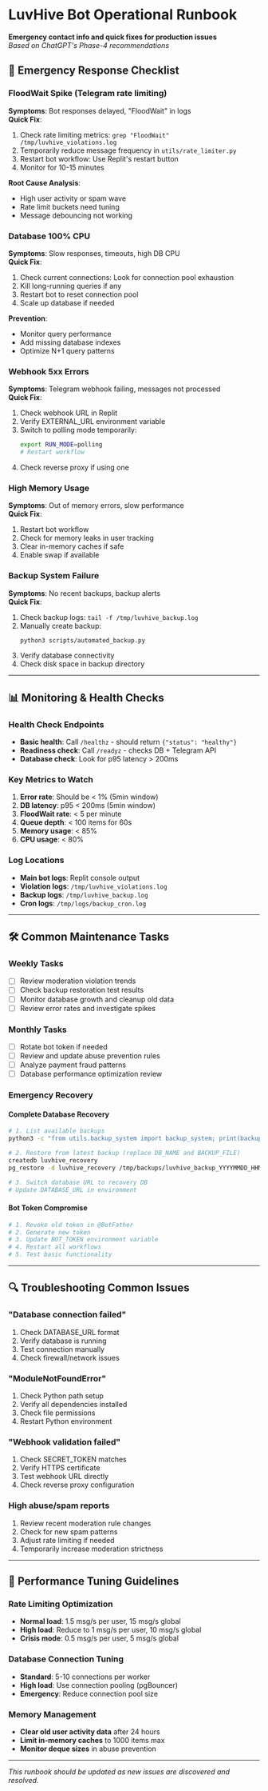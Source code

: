 # LuvHive Bot Operational Runbook

**Emergency contact info and quick fixes for production issues**  
*Based on ChatGPT's Phase-4 recommendations*

## 🚨 Emergency Response Checklist

### FloodWait Spike (Telegram rate limiting)
**Symptoms**: Bot responses delayed, "FloodWait" in logs  
**Quick Fix**:
1. Check rate limiting metrics: `grep "FloodWait" /tmp/luvhive_violations.log`
2. Temporarily reduce message frequency in `utils/rate_limiter.py`
3. Restart bot workflow: Use Replit's restart button
4. Monitor for 10-15 minutes

**Root Cause Analysis**:
- High user activity or spam wave
- Rate limit buckets need tuning
- Message debouncing not working

### Database 100% CPU
**Symptoms**: Slow responses, timeouts, high DB CPU  
**Quick Fix**:
1. Check current connections: Look for connection pool exhaustion
2. Kill long-running queries if any
3. Restart bot to reset connection pool
4. Scale up database if needed

**Prevention**:
- Monitor query performance
- Add missing database indexes
- Optimize N+1 query patterns

### Webhook 5xx Errors
**Symptoms**: Telegram webhook failing, messages not processed  
**Quick Fix**:
1. Check webhook URL in Replit
2. Verify EXTERNAL_URL environment variable
3. Switch to polling mode temporarily:
   ```bash
   export RUN_MODE=polling
   # Restart workflow
   ```
4. Check reverse proxy if using one

### High Memory Usage
**Symptoms**: Out of memory errors, slow performance  
**Quick Fix**:
1. Restart bot workflow
2. Check for memory leaks in user tracking
3. Clear in-memory caches if safe
4. Enable swap if available

### Backup System Failure
**Symptoms**: No recent backups, backup alerts  
**Quick Fix**:
1. Check backup logs: `tail -f /tmp/luvhive_backup.log`
2. Manually create backup:
   ```bash
   python3 scripts/automated_backup.py
   ```
3. Verify database connectivity
4. Check disk space in backup directory

---

## 📊 Monitoring & Health Checks

### Health Check Endpoints
- **Basic health**: Call `/healthz` - should return `{"status": "healthy"}`
- **Readiness check**: Call `/readyz` - checks DB + Telegram API
- **Database check**: Look for p95 latency > 200ms

### Key Metrics to Watch
1. **Error rate**: Should be < 1% (5min window)
2. **DB latency**: p95 < 200ms (5min window)  
3. **FloodWait rate**: < 5 per minute
4. **Queue depth**: < 100 items for 60s
5. **Memory usage**: < 85%
6. **CPU usage**: < 80%

### Log Locations
- **Main bot logs**: Replit console output
- **Violation logs**: `/tmp/luvhive_violations.log`
- **Backup logs**: `/tmp/luvhive_backup.log`
- **Cron logs**: `/tmp/logs/backup_cron.log`

---

## 🛠️ Common Maintenance Tasks

### Weekly Tasks
- [ ] Review moderation violation trends
- [ ] Check backup restoration test results
- [ ] Monitor database growth and cleanup old data
- [ ] Review error rates and investigate spikes

### Monthly Tasks  
- [ ] Rotate bot token if needed
- [ ] Review and update abuse prevention rules
- [ ] Analyze payment fraud patterns
- [ ] Database performance optimization review

### Emergency Recovery

#### Complete Database Recovery
```bash
# 1. List available backups
python3 -c "from utils.backup_system import backup_system; print(backup_system.list_backups())"

# 2. Restore from latest backup (replace DB_NAME and BACKUP_FILE)
createdb luvhive_recovery
pg_restore -d luvhive_recovery /tmp/backups/luvhive_backup_YYYYMMDD_HHMMSS.sql

# 3. Switch database URL to recovery DB
# Update DATABASE_URL in environment
```

#### Bot Token Compromise
```bash
# 1. Revoke old token in @BotFather
# 2. Generate new token  
# 3. Update BOT_TOKEN environment variable
# 4. Restart all workflows
# 5. Test basic functionality
```

---

## 🔍 Troubleshooting Common Issues

### "Database connection failed"
1. Check DATABASE_URL format
2. Verify database is running
3. Test connection manually
4. Check firewall/network issues

### "ModuleNotFoundError" 
1. Check Python path setup
2. Verify all dependencies installed
3. Check file permissions
4. Restart Python environment

### "Webhook validation failed"
1. Check SECRET_TOKEN matches
2. Verify HTTPS certificate
3. Test webhook URL directly
4. Check reverse proxy configuration

### High abuse/spam reports
1. Review recent moderation rule changes
2. Check for new spam patterns
3. Adjust rate limiting if needed
4. Temporarily increase moderation strictness

---

## 🎯 Performance Tuning Guidelines

### Rate Limiting Optimization
- **Normal load**: 1.5 msg/s per user, 15 msg/s global
- **High load**: Reduce to 1 msg/s per user, 10 msg/s global  
- **Crisis mode**: 0.5 msg/s per user, 5 msg/s global

### Database Connection Tuning
- **Standard**: 5-10 connections per worker
- **High load**: Use connection pooling (pgBouncer)
- **Emergency**: Reduce connection pool size

### Memory Management
- **Clear old user activity data** after 24 hours
- **Limit in-memory caches** to 1000 items max
- **Monitor deque sizes** in abuse prevention

---

*This runbook should be updated as new issues are discovered and resolved.*